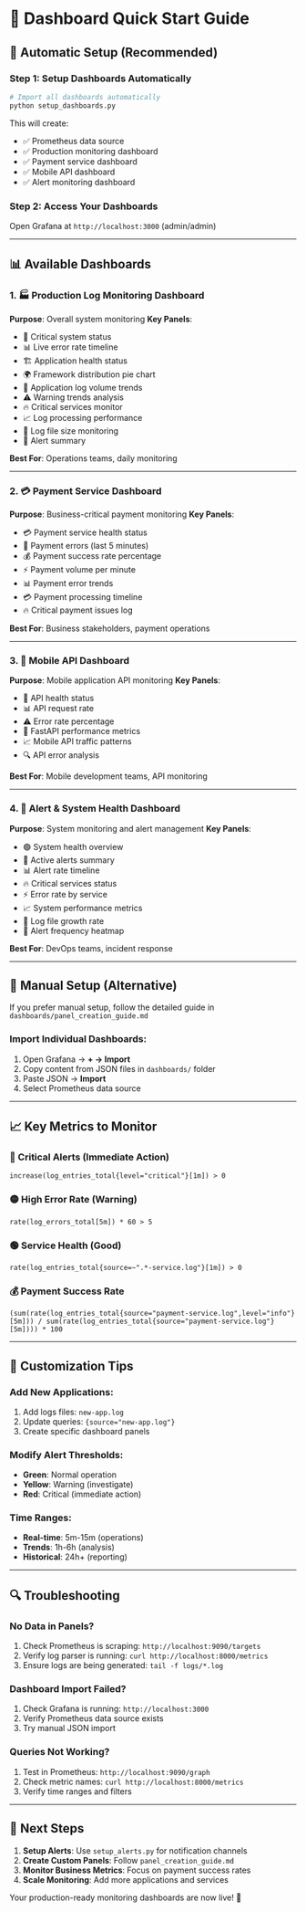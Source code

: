 # 🎯 Dashboard Quick Start Guide

## 🚀 Automatic Setup (Recommended)

### **Step 1: Setup Dashboards Automatically**
```bash
# Import all dashboards automatically
python setup_dashboards.py
```

This will create:
- ✅ Prometheus data source
- ✅ Production monitoring dashboard
- ✅ Payment service dashboard  
- ✅ Mobile API dashboard
- ✅ Alert monitoring dashboard

### **Step 2: Access Your Dashboards**
Open Grafana at `http://localhost:3000` (admin/admin)

---

## 📊 Available Dashboards

### **1. 🏭 Production Log Monitoring Dashboard**
**Purpose**: Overall system monitoring
**Key Panels**:
- 🚨 Critical system status
- 📊 Live error rate timeline
- 🏗️ Application health status
- 🌍 Framework distribution pie chart
- 📱 Application log volume trends
- ⚠️ Warning trends analysis
- 🔥 Critical services monitor
- 📈 Log processing performance
- 💾 Log file size monitoring
- 🎯 Alert summary

**Best For**: Operations teams, daily monitoring

---

### **2. 💳 Payment Service Dashboard**
**Purpose**: Business-critical payment monitoring
**Key Panels**:
- 💳 Payment service health status
- 🚨 Payment errors (last 5 minutes)
- 💰 Payment success rate percentage
- ⚡ Payment volume per minute
- 📊 Payment error trends
- 💳 Payment processing timeline
- 🔥 Critical payment issues log

**Best For**: Business stakeholders, payment operations

---

### **3. 📱 Mobile API Dashboard**
**Purpose**: Mobile application API monitoring
**Key Panels**:
- 📱 API health status
- 📊 API request rate
- ⚠️ Error rate percentage
- 🚀 FastAPI performance metrics
- 📈 Mobile API traffic patterns
- 🔍 API error analysis

**Best For**: Mobile development teams, API monitoring

---

### **4. 🚨 Alert & System Health Dashboard**
**Purpose**: System monitoring and alert management
**Key Panels**:
- 🟢 System health overview
- 🚨 Active alerts summary
- 📊 Alert rate timeline
- 🔥 Critical services status
- ⚡ Error rate by service
- 📈 System performance metrics
- 💾 Log file growth rate
- 🎯 Alert frequency heatmap

**Best For**: DevOps teams, incident response

---

## 🔧 Manual Setup (Alternative)

If you prefer manual setup, follow the detailed guide in `dashboards/panel_creation_guide.md`

### **Import Individual Dashboards**:
1. Open Grafana → **+ → Import**
2. Copy content from JSON files in `dashboards/` folder
3. Paste JSON → **Import**
4. Select Prometheus data source

---

## 📈 Key Metrics to Monitor

### **🔴 Critical Alerts (Immediate Action)**
```promql
increase(log_entries_total{level="critical"}[1m]) > 0
```

### **🟡 High Error Rate (Warning)**
```promql
rate(log_errors_total[5m]) * 60 > 5
```

### **🟢 Service Health (Good)**
```promql
rate(log_entries_total{source=~".*-service.log"}[1m]) > 0
```

### **💰 Payment Success Rate**
```promql
(sum(rate(log_entries_total{source="payment-service.log",level="info"}[5m])) / sum(rate(log_entries_total{source="payment-service.log"}[5m]))) * 100
```

---

## 🎨 Customization Tips

### **Add New Applications**:
1. Add logs files: `new-app.log`
2. Update queries: `{source="new-app.log"}`
3. Create specific dashboard panels

### **Modify Alert Thresholds**:
- **Green**: Normal operation
- **Yellow**: Warning (investigate)
- **Red**: Critical (immediate action)

### **Time Ranges**:
- **Real-time**: 5m-15m (operations)
- **Trends**: 1h-6h (analysis)
- **Historical**: 24h+ (reporting)

---

## 🔍 Troubleshooting

### **No Data in Panels?**
1. Check Prometheus is scraping: `http://localhost:9090/targets`
2. Verify log parser is running: `curl http://localhost:8000/metrics`
3. Ensure logs are being generated: `tail -f logs/*.log`

### **Dashboard Import Failed?**
1. Check Grafana is running: `http://localhost:3000`
2. Verify Prometheus data source exists
3. Try manual JSON import

### **Queries Not Working?**
1. Test in Prometheus: `http://localhost:9090/graph`
2. Check metric names: `curl http://localhost:8000/metrics`
3. Verify time ranges and filters

---

## 🎯 Next Steps

1. **Setup Alerts**: Use `setup_alerts.py` for notification channels
2. **Create Custom Panels**: Follow `panel_creation_guide.md`
3. **Monitor Business Metrics**: Focus on payment success rates
4. **Scale Monitoring**: Add more applications and services

Your production-ready monitoring dashboards are now live! 🚀